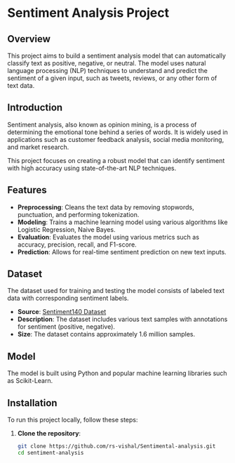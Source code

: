 # Sentiment Analysis Project

## Overview

This project aims to build a sentiment analysis model that can automatically classify text as positive, negative, or neutral. The model uses natural language processing (NLP) techniques to understand and predict the sentiment of a given input, such as tweets, reviews, or any other form of text data.

## Introduction

Sentiment analysis, also known as opinion mining, is a process of determining the emotional tone behind a series of words. It is widely used in applications such as customer feedback analysis, social media monitoring, and market research.

This project focuses on creating a robust model that can identify sentiment with high accuracy using state-of-the-art NLP techniques.

## Features

- **Preprocessing**: Cleans the text data by removing stopwords, punctuation, and performing tokenization.
- **Modeling**: Trains a machine learning model using various algorithms like Logistic Regression, Naive Bayes.
- **Evaluation**: Evaluates the model using various metrics such as accuracy, precision, recall, and F1-score.
- **Prediction**: Allows for real-time sentiment prediction on new text inputs.

## Dataset

The dataset used for training and testing the model consists of labeled text data with corresponding sentiment labels.

- **Source**: [Sentiment140 Dataset](https://www.kaggle.com/datasets/kazanova/sentiment140)
- **Description**: The dataset includes various text samples with annotations for sentiment (positive, negative).
- **Size**: The dataset contains approximately 1.6 million samples.

## Model

The model is built using Python and popular machine learning libraries such as Scikit-Learn.

## Installation

To run this project locally, follow these steps:

1. **Clone the repository**:
   ```bash
   git clone https://github.com/rs-vishal/Sentimental-analysis.git
   cd sentiment-analysis
